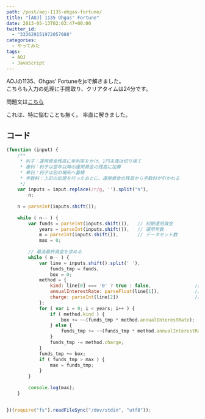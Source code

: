 ```yaml
---
path: /post/aoj-1135-ohgas-fortune/
title: "[AOJ] 1135 Ohgas' Fortune"
date: 2013-05-13T02:03:47+00:00
twitter_id:
  - "333629151972057088"
categories:
  - やってみた
tags:
  - AOJ
  - JavaScript
---
```

AOJの1135、Ohgas' Fortuneをjsで解きました。  
こちらも入力の処理に手間取り、クリアタイムは24分です。

問題文は[こちら](http://judge.u-aizu.ac.jp/onlinejudge/description.jsp?id=1135&lang=jp)

<!--more-->

これは、特に悩むことも無く。 率直に解きました。

コード
----------------------------------------

```javascript
(function (input) {
    /**
     * 利子：運用資金残高に年利率をかけ、1円未満は切り捨て
     * 複利：利子は翌年以降の運用資金の残高に加算
     * 単利：利子は別の場所へ蓄積
     * 手数料：上記の処理を行ったあとに、運用資金の残高から手数料が引かれる
     */
    var inputs = input.replace(/r/g, '').split("n"),
        n;
    
    n = parseInt(inputs.shift());
    
    while ( n-- ) {
        var funds = parseInt(inputs.shift()),   // 初期運用資金
            years = parseInt(inputs.shift()),   // 運用年数
            m = parseInt(inputs.shift()),       // データセット数
            max = 0;
    
        // 最高最終資金を求める
        while ( m-- ) {
            var line = inputs.shift().split(' '),
                funds_tmp = funds,
                box = 0;
            method = {
                kind: line[0] === '0' ? true : false,                // 単利=true
                annualInterestRate: parseFloat(line[1]),             // 年利率
                charge: parseInt(line[2])                            // 手数料
            };
            for ( var i = 0; i < years; i++ ) {
                if ( method.kind ) {
                    box += ~~(funds_tmp * method.annualInterestRate);
                } else {
                    funds_tmp += ~~(funds_tmp * method.annualInterestRate);
                }
                funds_tmp -= method.charge;
            }
            funds_tmp += box;
            if ( funds_tmp > max ) {
                max = funds_tmp;
            }
        }
    
        console.log(max);
    }
    

})(require("fs").readFileSync("/dev/stdin", "utf8"));
```

<div style="font-size:0px;height:0px;line-height:0px;margin:0;padding:0;clear:both">
</div>